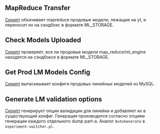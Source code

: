 ## MapReduce Transfer

[Скрипт](./map_reduce_transfer) обкачивает mapreduce продовые модели, лежащие на yt, и переносит их на сендбокс в формате ML_STORAGE.

## Check Models Uploaded

[Скрипт](./check_models_uploaded) проверяет, все ли продовые модели map_reduce/ml_engine находятся на сэндбоксе в формате ML_STORAGE.

## Get Prod LM Models Config

[Скрипт](./get_prod_lm_models_config) вытаскиывает конфиги продовых линейных моделей из MySQL.

## Generate LM validation options

[Скрипт](./generate_lm_validation_options) генерирует опции валидации для линейки и добавляет их в существующий конфиг. Генерация производится согласно опциям генерации каждого отдельного dump part-а. Аналог `AutoGenerate` в `experiment-switcher.pl`.
